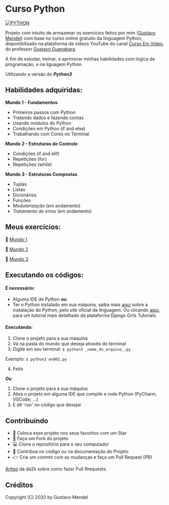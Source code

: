 # Curso Python
[![PYTHON](https://user-images.githubusercontent.com/55323701/81101376-6c5ddd80-8ee4-11ea-828f-92a6edbdd324.jpg)](https://www.python.org)

Projeto com intuito de armazenar os exercícios feitos por mim ([Gustavo Mendel](https://github.com/gustavo-mendel)) com base no curso online gratuito da linguagem Python, disponibilizado na plataforma de vídeos YouTube do canal [Curso Em Video](https://www.youtube.com/user/cursosemvideo), do professor [Gustavo Guanabara](https://github.com/gustavoguanabara).

A fim de estudar, treinar, e aprimorar minhas habilidades com lógica de programação, e na liguagem Python.

Utilizando a versão do **_Python3_**

## Habilidades adquiridas:

**Mundo 1 - Fundamentos**
* Primeiros passos com Python
* Tratando dados e fazendo contas
* Usando módulos do Python
* Condições em Python (if and else)
* Trabalhando com Cores no Terminal

**Mundo 2 - Estruturas de Controle**
* Condições (if and elif)
* Repetições (for)
* Repetições (while)

**Mundo 3 - Estruturas Compostas**
* Tuplas
* Listas
* Dicionários
* Funções
* _Modularização_ (em andamento)
* _Tratamento de erros_ (em andamento)

## Meus exercícios:

:open_file_folder: [Mundo 1](https://github.com/gustavo-mendel/curso-python-CeV/tree/master/mundo-1)

:open_file_folder: [Mundo 2](https://github.com/gustavo-mendel/curso-python-CeV/tree/master/mundo-2)

:open_file_folder: [Mundo 3](https://github.com/gustavo-mendel/curso-python-CeV/tree/master/mundo-3)

## Executando os códigos:

#### É necessário:
- Alguma IDE de Python **ou**
- Ter o Python instalado em sua máquina, saiba mais [aqui](https://www.python.org/downloads/) sobre a instalação do Python, pelo site oficial da linguagem. Ou clicando [aqui](https://tutorial.djangogirls.org/pt/python_installation/), para um tutorial mais detalhado da plataforma Django Girls Tutorials.

#### Executando:

1. Clone o projeto para a sua máquina
2. Vá na pasta do mundo que deseja através do terminal
3. Digite em seu terminal:
`$ python3 _nome_do_arquivo_.py`

Exemplo:
`$ python3 ex001.py`

4. Feito

**_Ou_**

1. Clone o projeto para a sua máquina
2. Abra o projeto em alguma IDE que compile e rode Python (PyCharm, VSCode, ...)
3. E dê 'run' no código que desejar

## Contribuindo

  - :star2: Coloca esse projeto nos seus favoritos com um Star
  - :fork_and_knife: Faça um Fork do projeto
  - :computer: Clone o repositório para o seu computador
  - :wrench: Contribua no código ou na documentação do Projeto
  - :point_right: Crie um commit com as mudanças e faça um Pull Request (PR)

[Artigo](https://blog.da2k.com.br/2015/02/04/git-e-github-do-clone-ao-pull-request/) da da2k sobre como fazer Pull Rrequests.

## Créditos

Copyright (C) 2020 by Gustavo Mendel
